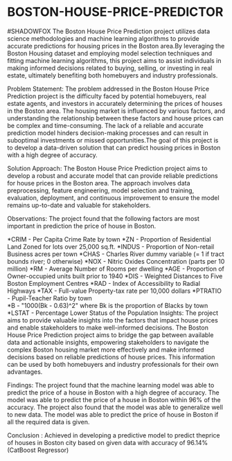 # BOSTON-HOUSE-PRICE-PREDICTOR
#SHADOWFOX
The Boston House Price Prediction project utilizes data science methodologies and machine learning algorithms to provide accurate predictions for housing prices in the Boston area.By leveraging the Boston Housing dataset and employing model selection techniques and fitting machine learning algorithms, this project aims to assist individuals in making informed decisions related to buying, selling, or investing in real estate, ultimately benefiting both homebuyers and industry professionals.

Problem Statement:
The problem addressed in the Boston House Price Prediction project is the difficulty faced by potential homebuyers, real estate agents, and investors in accurately determining the prices of houses in the Boston area. The housing market is influenced by various factors, and understanding the relationship between these factors and house prices can be complex and time-consuming. The lack of a reliable and accurate prediction model hinders decision-making processes and can result in suboptimal investments or missed opportunities.The goal of this project is to develop a data-driven solution that can predict housing prices in Boston with a high degree of accuracy.

Solution Approach:
The Boston House Price Prediction project aims to develop a robust and accurate model that can provide reliable predictions for house prices in the Boston area. The approach involves data preprocessing, feature engineering, model selection and training, evaluation, deployment, and continuous improvement to ensure the model remains up-to-date and valuable for stakeholders.

Observations:
The project found that the following factors are most important in prediction the price of house in Boston.

*CRIM - Per Capita Crime Rate by town
*ZN - Proportion of Residential Land Zoned for lots over 25,000 sq.ft.
*INDUS - Proportion of Non-retail Business acres per town
*CHAS - Charles River dummy variable (= 1 if tract bounds river; 0 otherwise)
*NOX - Nitric Oxides Concentration (parts per 10 million)
*RM - Average Number of Rooms per dwelling
*AGE - Proportion of Owner-occupied units built prior to 1940
*DIS - Weighted Distances to Five Boston Employment Centres
*RAD - Index of Accessibility to Radial Highways
*TAX - Full-value Property-tax rate per 10,000 dollars
*PTRATIO - Pupil-Teacher Ratio by town\
*B - "1000(Bk - 0.63)^2" where Bk is the proportion of Blacks by town
*LSTAT - Percentage Lower Status of the Population
Insights:
The project aims to provide valuable insights into the factors that impact house prices and enable stakeholders to make well-informed decisions. The Boston House Price Prediction project aims to bridge the gap between available data and actionable insights, empowering stakeholders to navigate the complex Boston housing market more effectively and make informed decisions based on reliable predictions of house prices. This information can be used by both homebuyers and industry professionals for their own advantages.

Findings:
The project found that the machine learning model was able to predict the price of a house in Boston with a high degree of accuracy. The model was able to predict the price of a house in Boston within 96% of the accuracy. The project also found that the model was able to generalize well to new data. The model was able to predict the price of house in Boston if all the required data is given.

Conclusion :
Achieved in developing a predictive model to predict theprice of houses in Boston city based on given data with accuracy of 96.14% (CatBoost Regressor)
